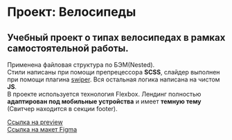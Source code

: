# Проект: Велосипеды
##  Учебный проект о типах велосипедах в рамках самостоятельной работы.

Применена файловая структура по БЭМ(Nested).  
Стили написаны при помощи препрецессора **SCSS**, слайдер выполнен при помощи плагина [swiper](https://swiperjs.com/). Вся остальная логика написана на чистом **JS**.   
В проекте используется технология Flexbox.
Лендинг полностью **адаптирован под мобильные устройства** и имеет **темную тему** (Свитчер находится в секции footer).  


[Ссылка на preview](https://marta-arslanova.github.io/bicycles/index.html)  
[Ссылка на макет Figma](https://www.figma.com/file/jYZugDhi9BW8dWxgsZYuoU/Month-of-Landings)  


<!-- Комментарии к ревьюеру --
Будут дополнены следующие моменты, ко 2-й итерации:
Адаптация под мобильные устройства, которой нет.
Анимация кнопки с классом .promo__button.
Доработан инпут отправки email.
Переключение на темную тему
-->